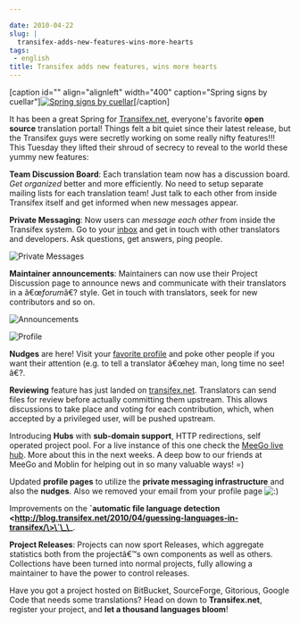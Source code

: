 ```yaml
---

date: 2010-04-22
slug: |
  transifex-adds-new-features-wins-more-hearts
tags:
 - english
title: Transifex adds new features, wins more hearts
---
```


\[caption id="" align="alignleft" width="400" caption="Spring signs by
cuellar"\][![Spring signs by
cuellar](http://bit.ly/ctcTSh)](http://www.flickr.com/photos/cuellar/112165015/)\[/caption\]

It has been a great Spring for [Transifex.net](http://transifex.net),
everyone's favorite **open source** translation portal! Things felt a
bit quiet since their latest release, but the Transifex guys were
secretly working on some really nifty features!!! This Tuesday they
lifted their shroud of secrecy to reveal to the world these yummy new
features:

**Team Discussion Board**: Each translation team now has a discussion
board. *Get organized* better and more efficiently. No need to setup
separate mailing lists for each translation team! Just talk to each
other from inside Transifex itself and get informed when new messages
appear.

**Private Messaging**: Now users can *message each other* from inside
the Transifex system. Go to your
[inbox](http://www.transifex.net/messages/inbox/) and get in touch with
other translators and developers. Ask questions, get answers, ping
people.

![Private
Messages](http://blog.transifex.net/wp-content/uploads/2010/04/private_messaging.png)

**Maintainer announcements**: Maintainers can now use their Project
Discussion page to announce news and communicate with their translators
in a â€œ*forum*â€? style. Get in touch with translators, seek for new
contributors and so on.

![Announcements](http://blog.transifex.net/wp-content/uploads/2010/04/forum_announcements.png)

![Profile](http://blog.transifex.net/wp-content/uploads/2010/04/profile_changes.png)

**Nudges** are here! Visit your [favorite
profile](http://www.transifex.net/accounts/profile/korki/) and poke
other people if you want their attention (e.g. to tell a translator
â€œhey man, long time no see!â€?.

**Reviewing** feature has just landed on
[transifex.net](http://www.transifex.net/). Translators can send files
for review before actually committing them upstream. This allows
discussions to take place and voting for each contribution, which, when
accepted by a privileged user, will be pushed upstream.

Introducing **Hubs** with **sub-domain support**, HTTP redirections,
self operated project pool. For a live instance of this one check the
[MeeGo live hub](http://meego.transifex.net/). More about this in the
next weeks. A deep bow to our friends at MeeGo and Moblin for helping
out in so many valuable ways! =)

Updated **profile pages** to utilize the **private messaging
infrastructure** and also the **nudges**. Also we removed your email
from your profile page
![:)](http://blog.transifex.net/wp-includes/images/smilies/icon_smile.gif)

Improvements on the **\`automatic file language detection
\<http://blog.transifex.net/2010/04/guessing-languages-in-transifex/\>\`\_\_**.

**Project Releases**: Projects can now sport Releases, which aggregate
statistics both from the projectâ€™s own components as well as others.
Collections have been turned into normal projects, fully allowing a
maintainer to have the power to control releases.

Have you got a project hosted on BitBucket, SourceForge, Gitorious,
Google Code that needs some translations? Head on down to
**Transifex.net**, register your project, and **let a thousand languages
bloom**!

